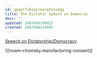 ```yaml
---
id: gpqqf7u81qzceargfaiu4qg
title: The Dictator Speech on Democrac
desc: ''
updated: 1687680190923
created: 1687680119995
---
```


[Speech on Dictatorship/Democracy](https://www.youtube.com/watch?v=rXxjSrfjGH4)

![[noam-chomsky.manufacturing-consent]]